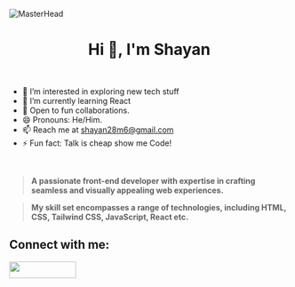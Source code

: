 ![MasterHead](header.gif)
<br>
<h1 align="center">Hi 👋, I'm Shayan</h1>
<br>


- 👀 I’m interested in exploring new tech stuff
- 🌱 I’m currently learning React
- 💞️ Open to fun collaborations.
- 😄 Pronouns: He/Him.
- 📫 Reach me at shayan28m6@gmail.com</a>
- ⚡ Fun fact: Talk is cheap show me Code!

<br>

> **A passionate front-end developer with expertise in crafting seamless and visually appealing web experiences.**

> **My skill set encompasses a range of technologies, including HTML, CSS, Tailwind CSS, JavaScript, React etc.**

## Connect with me:
<p align="left">
<a href="https://linkedin.com/in/ms-programmers/" target="blank"><img align="center" src="https://www.edigitalagency.com.au/wp-content/uploads/Linkedin-logo-png.png" height="30" width="120" /></a>

</p>




<br><br>
